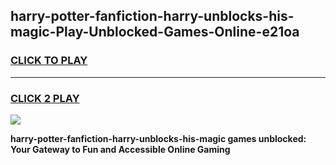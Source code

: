 
## harry-potter-fanfiction-harry-unblocks-his-magic-Play-Unblocked-Games-Online-e21oa
<h3>
<a href="https://premium76.site?title=harry-potter-fanfiction-harry-unblocks-his-magic&ref=25A">CLICK TO PLAY</a></h3>
<hr>

<h3>
<a href="https://premium76.site?title=harry-potter-fanfiction-harry-unblocks-his-magic&ref=25A">CLICK 2 PLAY</a>
  
</h3>

<a href="https://premium76.site?title=harry-potter-fanfiction-harry-unblocks-his-magic&ref=25A"><img src="https://clearcache.store/games.png"></a>


**harry-potter-fanfiction-harry-unblocks-his-magic games unblocked: Your Gateway to Fun and Accessible Online Gaming**
